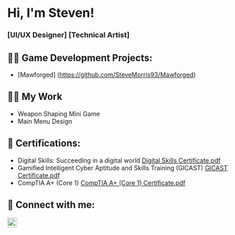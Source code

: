 <h1>Hi, I'm Steven!

<h3>[UI/UX Designer] [Technical Artist]</h3>

<h2>👨‍💻 Game Development Projects:</h2>

- [Mawforged] (https://github.com/SteveMorris93/Mawforged)

<h2>👩‍🏭 My Work</h2>

- Weapon Shaping Mini Game
- Main Menu Design

<h2>📜 Certifications:</h2>

- Digital Skills: Succeeding in a digital world [Digital Skills Certificate.pdf](https://github.com/user-attachments/files/16377162/Digital.Skills.Certificate.pdf)
- Gamified Intelligent Cyber Aptitude and Skills Training (GICAST) [GICAST Certificate.pdf](https://github.com/user-attachments/files/16377178/GICAST.Certificate.pdf)
- CompTIA A+ (Core 1) [CompTIA A+ (Core 1) Certificate.pdf](https://github.com/user-attachments/files/16377216/CompTIA.A%2B.Core.1.Certificate.pdf)



<h2> 🤳 Connect with me:</h2>


[<img align="left" alt="JoshMadakor | LinkedIn" width="22px" src="https://cdn.jsdelivr.net/npm/simple-icons@v3/icons/linkedin.svg" />][linkedin]



[linkedin]: (https://www.linkedin.com/in/steven-morris-3761222a0/)
